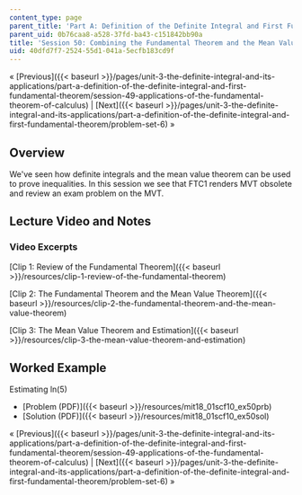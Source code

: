 ```yaml
---
content_type: page
parent_title: 'Part A: Definition of the Definite Integral and First Fundamental Theorem'
parent_uid: 0b76caa8-a528-37fd-ba43-c151842bb90a
title: 'Session 50: Combining the Fundamental Theorem and the Mean Value Theorem'
uid: 40dfd7f7-2524-55d1-041a-5ecfb183cd9f
---
```


« [Previous]({{< baseurl >}}/pages/unit-3-the-definite-integral-and-its-applications/part-a-definition-of-the-definite-integral-and-first-fundamental-theorem/session-49-applications-of-the-fundamental-theorem-of-calculus) | [Next]({{< baseurl >}}/pages/unit-3-the-definite-integral-and-its-applications/part-a-definition-of-the-definite-integral-and-first-fundamental-theorem/problem-set-6) »

Overview
--------

We've seen how definite integrals and the mean value theorem can be used to prove inequalities. In this session we see that FTC1 renders MVT obsolete and review an exam problem on the MVT.

Lecture Video and Notes
-----------------------

### Video Excerpts

[Clip 1: Review of the Fundamental Theorem]({{< baseurl >}}/resources/clip-1-review-of-the-fundamental-theorem)

[Clip 2: The Fundamental Theorem and the Mean Value Theorem]({{< baseurl >}}/resources/clip-2-the-fundamental-theorem-and-the-mean-value-theorem)

[Clip 3: The Mean Value Theorem and Estimation]({{< baseurl >}}/resources/clip-3-the-mean-value-theorem-and-estimation)

Worked Example
--------------

Estimating ln(5)

*   [Problem (PDF)]({{< baseurl >}}/resources/mit18_01scf10_ex50prb)
*   [Solution (PDF)]({{< baseurl >}}/resources/mit18_01scf10_ex50sol)

« [Previous]({{< baseurl >}}/pages/unit-3-the-definite-integral-and-its-applications/part-a-definition-of-the-definite-integral-and-first-fundamental-theorem/session-49-applications-of-the-fundamental-theorem-of-calculus) | [Next]({{< baseurl >}}/pages/unit-3-the-definite-integral-and-its-applications/part-a-definition-of-the-definite-integral-and-first-fundamental-theorem/problem-set-6) »